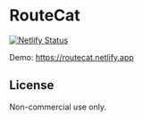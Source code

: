 # RouteCat
[![Netlify Status](https://api.netlify.com/api/v1/badges/a825182c-4c02-4f73-a161-3344b55a6349/deploy-status)](https://app.netlify.com/sites/catroute/deploys)

Demo: https://routecat.netlify.app

## License
Non-commercial use only.

